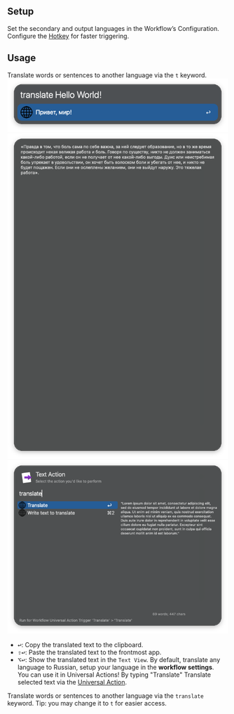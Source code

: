 ## Setup

Set the secondary and output languages in the Workflow’s Configuration.
Configure the [Hotkey](https://www.alfredapp.com/help/workflows/triggers/hotkey/) for faster triggering.

## Usage

Translate words or sentences to another language via the `t` keyword.
![preview](images/img1.png)
![preview2](images/img2.png)
![preview3](images/img3.png)
- <kbd>↩</kbd>: Copy the translated text to the clipboard.
- <kbd>⇧</kbd><kbd>↩</kbd>: Paste the translated text to the frontmost app.
- <kbd>⌥</kbd><kbd>↩</kbd>: Show the translated text in the `Text View`.
By default, translate any language to Russian, setup your language in the **workflow settings**.  
You can use it in Universal Actions! By typing "Translate"
Translate selected text via the [Universal Action](https://www.alfredapp.com/help/features/universal-actions/).

Translate words or sentences to another language via the `translate` keyword. Tip: you may change it to `t` for easier access.
